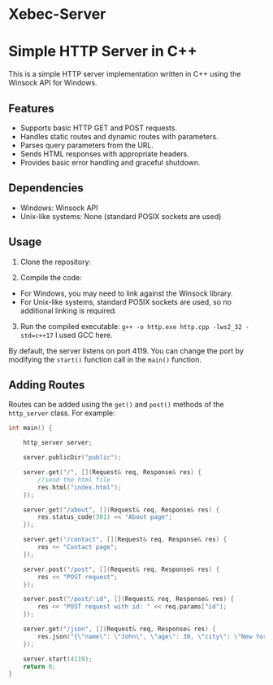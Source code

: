 # Xebec-Server

# Simple HTTP Server in C++

This is a simple HTTP server implementation written in C++ using the Winsock API for Windows.

## Features

- Supports basic HTTP GET and POST requests.
- Handles static routes and dynamic routes with parameters.
- Parses query parameters from the URL.
- Sends HTML responses with appropriate headers.
- Provides basic error handling and graceful shutdown.

## Dependencies

- Windows: Winsock API
- Unix-like systems: None (standard POSIX sockets are used)

## Usage

1. Clone the repository:


2. Compile the code:

- For Windows, you may need to link against the Winsock library.
- For Unix-like systems, standard POSIX sockets are used, so no additional linking is required.

3. Run the compiled executable:
`g++ -o http.exe http.cpp -lws2_32 -std=c++17` I used GCC here.


By default, the server listens on port 4119. You can change the port by modifying the `start()` function call in the `main()` function.

## Adding Routes

Routes can be added using the `get()` and `post()` methods of the `http_server` class. For example:

```cpp
int main() {

    http_server server;

    server.publicDir("public");

    server.get("/", [](Request& req, Response& res) {
        //send the html file
        res.html("index.html");
    });

    server.get("/about", [](Request& req, Response& res) {
        res.status_code(301) << "About page";
    });

    server.get("/contact", [](Request& req, Response& res) {
        res << "Contact page";
    });

    server.post("/post", [](Request& req, Response& res) {
        res << "POST request";
    });

    server.post("/post/:id", [](Request& req, Response& res) {
        res << "POST request with id: " << req.params["id"];
    });

    server.get("/json", [](Request& req, Response& res) {
        res.json("{\"name\": \"John\", \"age\": 30, \"city\": \"New York\"}");
    });

    server.start(4119);
    return 0;
}
```
